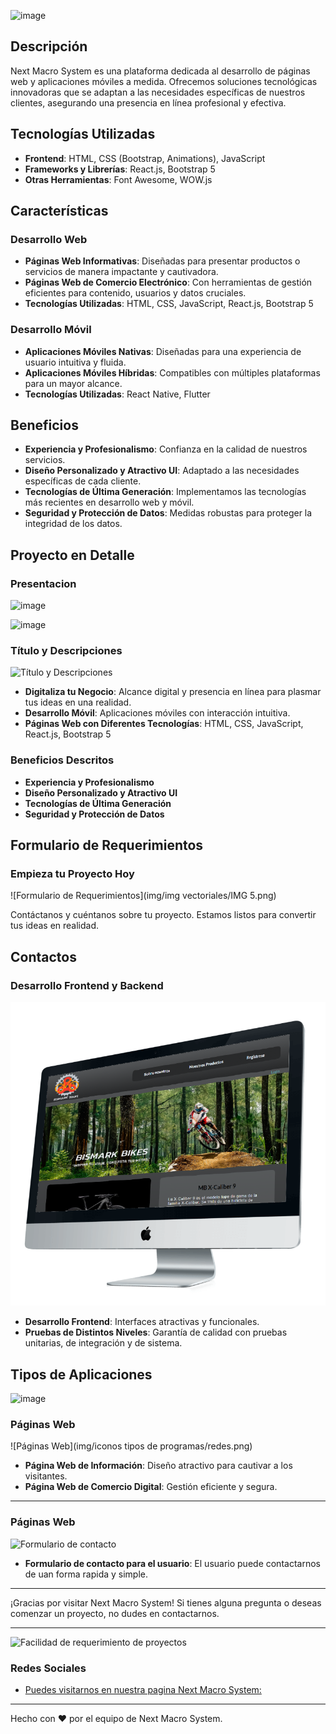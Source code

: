 ![image](https://github.com/user-attachments/assets/05dfe72f-a7d8-4e17-bd18-6b7c32c90056)


## Descripción

Next Macro System es una plataforma dedicada al desarrollo de páginas web y aplicaciones móviles a medida. Ofrecemos soluciones tecnológicas innovadoras que se adaptan a las necesidades específicas de nuestros clientes, asegurando una presencia en línea profesional y efectiva.

## Tecnologías Utilizadas

- **Frontend**: HTML, CSS (Bootstrap, Animations), JavaScript
- **Frameworks y Librerías**: React.js, Bootstrap 5
- **Otras Herramientas**: Font Awesome, WOW.js

## Características

### Desarrollo Web

- **Páginas Web Informativas**: Diseñadas para presentar productos o servicios de manera impactante y cautivadora.
- **Páginas Web de Comercio Electrónico**: Con herramientas de gestión eficientes para contenido, usuarios y datos cruciales.
- **Tecnologías Utilizadas**: HTML, CSS, JavaScript, React.js, Bootstrap 5

### Desarrollo Móvil

- **Aplicaciones Móviles Nativas**: Diseñadas para una experiencia de usuario intuitiva y fluida.
- **Aplicaciones Móviles Híbridas**: Compatibles con múltiples plataformas para un mayor alcance.
- **Tecnologías Utilizadas**: React Native, Flutter

## Beneficios

- **Experiencia y Profesionalismo**: Confianza en la calidad de nuestros servicios.
- **Diseño Personalizado y Atractivo UI**: Adaptado a las necesidades específicas de cada cliente.
- **Tecnologías de Última Generación**: Implementamos las tecnologías más recientes en desarrollo web y móvil.
- **Seguridad y Protección de Datos**: Medidas robustas para proteger la integridad de los datos.

## Proyecto en Detalle

### Presentacion

![image](https://github.com/user-attachments/assets/c79ef864-4606-41fa-a2f8-4ac02b4c9b0e)

![image](https://github.com/user-attachments/assets/e0f63c4a-6237-4c95-afbc-fb90e28a5e6c)


### Título y Descripciones

![Título y Descripciones](https://github.com/user-attachments/assets/10fc031d-a76b-470d-9978-91f02b94a0b1)


- **Digitaliza tu Negocio**: Alcance digital y presencia en línea para plasmar tus ideas en una realidad.
- **Desarrollo Móvil**: Aplicaciones móviles con interacción intuitiva.
- **Páginas Web con Diferentes Tecnologías**: HTML, CSS, JavaScript, React.js, Bootstrap 5

### Beneficios Descritos

- **Experiencia y Profesionalismo**
- **Diseño Personalizado y Atractivo UI**
- **Tecnologías de Última Generación**
- **Seguridad y Protección de Datos**

## Formulario de Requerimientos

### Empieza tu Proyecto Hoy

![Formulario de Requerimientos](img/img vectoriales/IMG 5.png)

Contáctanos y cuéntanos sobre tu proyecto. Estamos listos para convertir tus ideas en realidad.

## Contactos

### Desarrollo Frontend y Backend

![Desarrollo](img/imagen/imagen1.png)

- **Desarrollo Frontend**: Interfaces atractivas y funcionales.
- **Pruebas de Distintos Niveles**: Garantía de calidad con pruebas unitarias, de integración y de sistema.

## Tipos de Aplicaciones

![image](https://github.com/user-attachments/assets/2bbcb715-b74b-416a-a991-55b8ab159dc6)

### Páginas Web

![Páginas Web](img/iconos tipos de programas/redes.png)

- **Página Web de Información**: Diseño atractivo para cautivar a los visitantes.
- **Página Web de Comercio Digital**: Gestión eficiente y segura.

---
### Páginas Web

![Formulario de contacto](https://github.com/user-attachments/assets/8a45f63f-4f89-4afe-85fe-d11c3c19f445)

- **Formulario de contacto para el usuario**: El usuario puede contactarnos de uan forma rapida y simple.

---

¡Gracias por visitar Next Macro System! Si tienes alguna pregunta o deseas comenzar un proyecto, no dudes en contactarnos.

---

![Facilidad de requerimiento de proyectos](https://github.com/user-attachments/assets/2fc42db9-c958-437c-84a0-ff2cf9da545e)


### Redes Sociales

- [Puedes visitarnos en nuestra pagina Next Macro System: ](https://vercel.com/bismar-s-projects/next-macro-system)


---

Hecho con :heart: por el equipo de Next Macro System.
